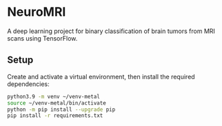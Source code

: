 # NeuroMRI

A deep learning project for binary classification of brain tumors from MRI scans using TensorFlow.

## Setup

Create and activate a virtual environment, then install the required dependencies:

```bash
python3.9 -m venv ~/venv-metal
source ~/venv-metal/bin/activate
python -m pip install --upgrade pip
pip install -r requirements.txt

